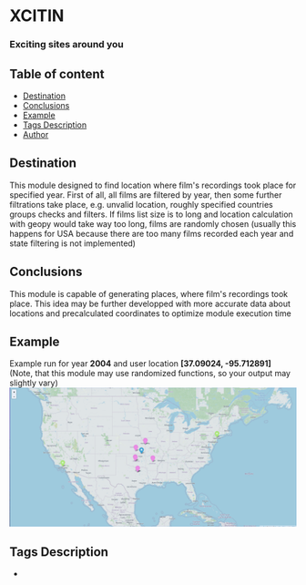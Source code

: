 # XCITIN
### Exciting sites around you

## Table of content

* [Destination](#destination)
* [Conclusions](#conclusions)
* [Example](#example)
* [Tags Description](#tags_description)
* [Author](#author)

## Destination
This module designed to find location where film's recordings took place for specified year. First of all, all films are filtered by year, then some further filtrations take place, e.g. unvalid location, roughly specified countries groups checks and filters. If films list size is to long and location calculation with geopy would take way too long, films are randomly chosen (usually this happens for USA because there are too many films recorded each year and state filtering is not implemented)

## Conclusions
This module is capable of generating places, where film's recordings took place. This idea may be further developped with more accurate data about locations and precalculated coordinates to optimize module execution time

## Example
Example run for year **2004** and user location **[37.09024, -95.712891]** (Note, that this module may use randomized functions, so your output may slightly vary)
![Example](https://raw.githubusercontent.com/archy-co/xcitin/main/screenshots/example1.png)

## Tags Description
* **<script>** tag - javascript code inside or link to external javascipt file
* **<style>** tag - css code inside (styling hypertext)
* **\<body>** tag - website page itself, website page's body
* **\<div>** tag - block, used as container or to make section
* **\<link>** tag - load some external files, e.g. style sheets, css and js frameworks
* **\<head>** tag - non-displayed metadata used by searchengines. Usually here some external files are loaded
* **\<meta>** tag - always inside head, defines metadata about page e.g. charset, encoding


## Author
**Archy**

